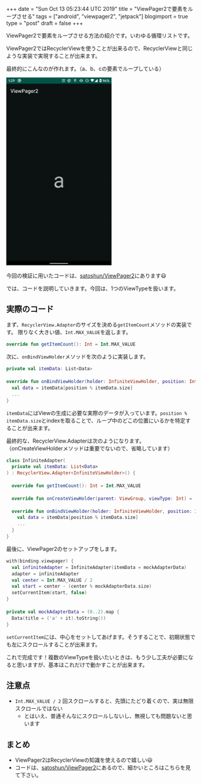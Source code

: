 +++
date = "Sun Oct 13 05:23:44 UTC 2019"
title = "ViewPager2で要素をループさせる"
tags = ["android", "viewpager2", "jetpack"]
blogimport = true
type = "post"
draft = false
+++

ViewPager2で要素をループさせる方法の紹介です。いわゆる循環リストです。

ViewPager2ではRecyclerViewを使うことが出来るので、RecyclerViewと同じような実装で実現することが出来ます。

最終的にこんなのが作れます。（a、b、cの要素でループしている）

<img src="/blog/android/jetpack/viewpager2/viewpager2-loop.gif" style="max-width:280px" />

今回の検証に用いたコードは、[satoshun/ViewPager2](https://github.com/satoshun-android-example/ViewPager2/tree/master/app/src/main/java/com/github/satoshun/example/infinite)にあります😃

では、コードを説明していきます。今回は、1つのViewTypeを扱います。

## 実際のコード

まず、`RecyclerView.Adapter`のサイズを決める`getItemCount`メソッドの実装です。
限りなく大きい値、`Int.MAX_VALUE`を返します。

```kotlin
override fun getItemCount(): Int = Int.MAX_VALUE
```

次に、`onBindViewHolder`メソッドを次のように実装します。

```kotlin
private val itemData: List<Data>

override fun onBindViewHolder(holder: InfiniteViewHolder, position: Int) {
  val data = itemData[position % itemData.size]
  ...
}
```

`itemData`にはViewの生成に必要な実際のデータが入っています。`position % itemData.size`とindexを取ることで、ループ中のどこの位置にいるかを特定することが出来ます。

最終的な、RecyclerView.Adapterは次のようになります。（onCreateViewHolderメソッドは重要でないので、省略しています）

```kotlin
class InfiniteAdapter(
  private val itemData: List<Data>
) : RecyclerView.Adapter<InfiniteViewHolder>() {

  override fun getItemCount(): Int = Int.MAX_VALUE

  override fun onCreateViewHolder(parent: ViewGroup, viewType: Int) = ...

  override fun onBindViewHolder(holder: InfiniteViewHolder, position: Int) {
    val data = itemData[position % itemData.size]
    ...
  }
}
```

最後に、ViewPager2のセットアップをします。

```kotlin
with(binding.viewpager) {
  val infiniteAdapter = InfiniteAdapter(itemData = mockAdapterData)
  adapter = infiniteAdapter
  val center = Int.MAX_VALUE / 2
  val start = center - (center % mockAdapterData.size)
  setCurrentItem(start, false)
}

private val mockAdapterData = (0..2).map {
  Data(title = ('a' + it).toString())
}
```

`setCurrentItem`には、中心をセットしてあげます。そうすることで、初期状態でも左にスクロールすることが出来ます。

これで完成です！複数のViewTypeを扱いたいときは、もう少し工夫が必要になると思いますが、基本はこれだけで動かすことが出来ます。

## 注意点

- `Int.MAX_VALUE / 2` 回スクロールすると、先頭にたどり着くので、実は無限スクロールではない
    - とはいえ、普通そんなにスクロールしないし、無視しても問題ないと思います

## まとめ

- ViewPager2はRecyclerViewの知識を使えるので嬉しい😃
- コードは、[satoshun/ViewPager2](https://github.com/satoshun-android-example/ViewPager2/tree/master/app/src/main/java/com/github/satoshun/example/infinite)にあるので、細かいところはこちらを見て下さい。
